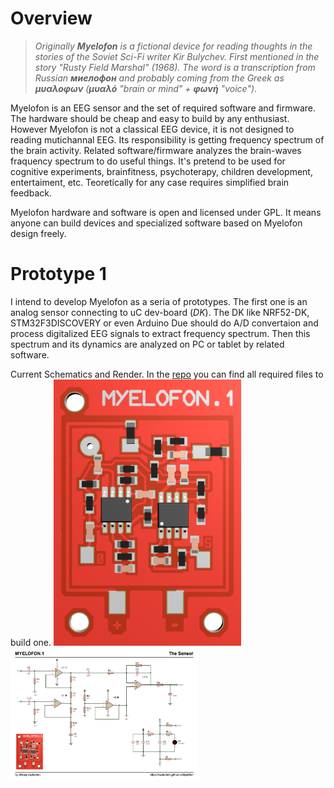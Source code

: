 
# Overview
>_Originally **Myelofon** is a fictional device for reading thoughts in the stories of the Soviet Sci-Fi writer Kir Bulychev. First mentioned in the story "Rusty Field Marshal" (1968). The word is a transcription from Russian **миелофон** and probably coming from the Greek as **μυαλοφων** (**μυαλό** "brain or mind" + **φωνή** "voice")_. 

Myelofon is an EEG sensor and the set of required software and firmware. The hardware should be cheap and easy to build by any enthusiast. However Myelofon is not a classical EEG device, it is not designed to reading mutichannal EEG. Its responsibility is getting frequency spectrum of the brain activity. Related software/firmware analyzes the brain-waves fraquency spectrum to do useful things. It's pretend to be used for cognitive experiments, brainfitness, psychoterapy, children development, entertaiment, etc. Teoretically for any case requires simplified brain feedback.

Myelofon hardware and software is open and licensed under GPL. It means anyone can build devices and specialized software based on Myelofon design freely.

# Prototype 1
I intend to develop Myelofon as a seria of prototypes. The first one is an analog sensor connecting to uC dev-board (_DK_). The DK like NRF52-DK, STM32F3DISCOVERY or even Arduino Due should do A/D convertaion and process digitalized EEG signals to extract frequency spectrum. Then this spectrum and its dynamics are analyzed on PC or tablet by related software.

Current Schematics and Render. In the [repo](https://github.com/sudachen/Myelofon/proto1) you can find all required files to build one.
<a href="https://github.com/sudachen/Myelofon/raw/master/proto1/pcb/myelofon_p1.png"><img width="300px" src="https://github.com/sudachen/Myelofon/raw/master/proto1/pcb/myelofon_p1.png"/></a>
<a href="https://github.com/sudachen/Myelofon/raw/master/proto1/pcb/myelofon_p1_schem.png"><img width="300px" src="https://github.com/sudachen/Myelofon/raw/master/proto1/pcb/myelofon_p1_schem.png"/></a>
